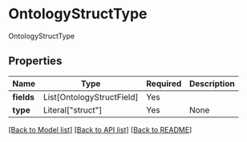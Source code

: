 # OntologyStructType

OntologyStructType

## Properties
| Name | Type | Required | Description |
| ------------ | ------------- | ------------- | ------------- |
**fields** | List[OntologyStructField] | Yes |  |
**type** | Literal["struct"] | Yes | None |


[[Back to Model list]](../../../README.md#models-v1-link) [[Back to API list]](../../../README.md#documentation-for-api-endpoints) [[Back to README]](../../../README.md)
